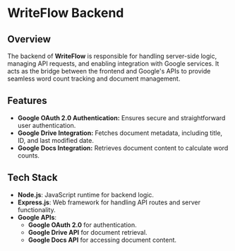 # WriteFlow Backend

## Overview

The backend of **WriteFlow** is responsible for handling server-side logic, managing API requests, and enabling integration with Google services. It acts as the bridge between the frontend and Google's APIs to provide seamless word count tracking and document management.

## Features

- **Google OAuth 2.0 Authentication:** Ensures secure and straightforward user authentication.
- **Google Drive Integration:** Fetches document metadata, including title, ID, and last modified date.
- **Google Docs Integration:** Retrieves document content to calculate word counts.

## Tech Stack

- **Node.js**: JavaScript runtime for backend logic.
- **Express.js**: Web framework for handling API routes and server functionality.
- **Google APIs**:
  - **Google OAuth 2.0** for authentication.
  - **Google Drive API** for document retrieval.
  - **Google Docs API** for accessing document content.
